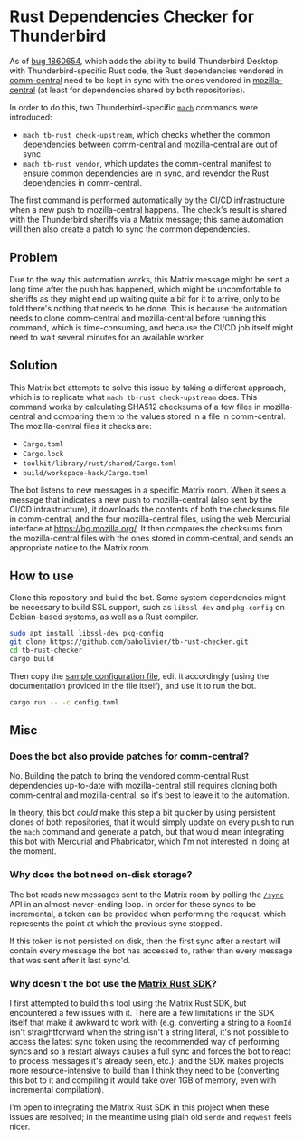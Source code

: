 # Rust Dependencies Checker for Thunderbird

As of [bug 1860654](https://bugzilla.mozilla.org/show_bug.cgi?id=1860654), which
adds the ability to build Thunderbird Desktop with Thunderbird-specific Rust
code, the Rust dependencies vendored in
[comm-central](https://hg.mozilla.org/comm-central) need to be kept in sync with
the ones vendored in [mozilla-central](https://hg.mozilla.org/mozilla-central)
(at least for dependencies shared by both repositories).

In order to do this, two Thunderbird-specific
[`mach`](https://firefox-source-docs.mozilla.org/mach/index.html) commands were
introduced:

- `mach tb-rust check-upstream`, which checks whether the common dependencies
  between comm-central and mozilla-central are out of sync
- `mach tb-rust vendor`, which updates the comm-central manifest to ensure
  common dependencies are in sync, and revendor the Rust dependencies in
  comm-central.

The first command is performed automatically by the CI/CD infrastructure when a
new push to mozilla-central happens. The check's result is shared with the
Thunderbird sheriffs via a Matrix message; this same automation will then also
create a patch to sync the common dependencies.

## Problem

Due to the way this automation works, this Matrix message might be sent a long
time after the push has happened, which might be uncomfortable to sheriffs as
they might end up waiting quite a bit for it to arrive, only to be told there's
nothing that needs to be done. This is because the automation needs to clone
comm-central and mozilla-central before running this command, which is
time-consuming, and because the CI/CD job itself might need to wait several
minutes for an available worker.

## Solution

This Matrix bot attempts to solve this issue by taking a different approach,
which is to replicate what `mach tb-rust check-upstream` does. This command
works by calculating SHA512 checksums of a few files in mozilla-central and
comparing them to the values stored in a file in comm-central. The
mozilla-central files it checks are:

- `Cargo.toml`
- `Cargo.lock`
- `toolkit/library/rust/shared/Cargo.toml`
- `build/workspace-hack/Cargo.toml`

The bot listens to new messages in a specific Matrix room. When it sees a
message that indicates a new push to mozilla-central (also sent by the CI/CD
infrastructure), it downloads the contents of both the checksums file in
comm-central, and the four mozilla-central files, using the web Mercurial
interface at <https://hg.mozilla.org/>. It then compares the checksums from the
mozilla-central files with the ones stored in comm-central, and sends an
appropriate notice to the Matrix room.

## How to use

Clone this repository and build the bot. Some system dependencies might be
necessary to build SSL support, such as `libssl-dev` and `pkg-config` on
Debian-based systems, as well as a Rust compiler.

```bash
sudo apt install libssl-dev pkg-config
git clone https://github.com/babolivier/tb-rust-checker.git
cd tb-rust-checker
cargo build
```

Then copy the [sample configuration file](/config.sample.toml), edit it
accordingly (using the documentation provided in the file itself), and use it to
run the bot.

```bash
cargo run -- -c config.toml
```

## Misc

### Does the bot also provide patches for comm-central?

No. Building the patch to bring the vendored comm-central Rust dependencies
up-to-date with mozilla-central still requires cloning both comm-central and
mozilla-central, so it's best to leave it to the automation.

In theory, this bot _could_ make this step a bit quicker by using persistent
clones of both repositories, that it would simply update on every push to run
the `mach` command and generate a patch, but that would mean integrating this
bot with Mercurial and Phabricator, which I'm not interested in doing at the
moment.

### Why does the bot need on-disk storage?

The bot reads new messages sent to the Matrix room by polling the
[`/sync`](https://spec.matrix.org/v1.14/client-server-api/#get_matrixclientv3sync)
API in an almost-never-ending loop. In order for these syncs to be incremental,
a token can be provided when performing the request, which represents the point
at which the previous sync stopped.

If this token is not persisted on disk, then the first sync after a restart will
contain every message the bot has accessed to, rather than every message that
was sent after it last sync'd.

### Why doesn't the bot use the [Matrix Rust SDK](https://github.com/matrix-org/matrix-rust-sdk/)?

I first attempted to build this tool using the Matrix Rust SDK, but encountered
a few issues with it. There are a few limitations in the SDK itself that make it
awkward to work with (e.g. converting a string to a `RoomId` isn't
straightforward when the string isn't a string literal, it's not possible to
access the latest sync token using the recommended way of performing syncs and
so a restart always causes a full sync and forces the bot to react to process
messages it's already seen, etc.); and the SDK makes projects more
resource-intensive to build than I think they need to be (converting this bot to
it and compiling it would take over 1GB of memory, even with incremental
compilation).

I'm open to integrating the Matrix Rust SDK in this project when these issues
are resolved; in the meantime using plain old `serde` and `reqwest` feels nicer.
